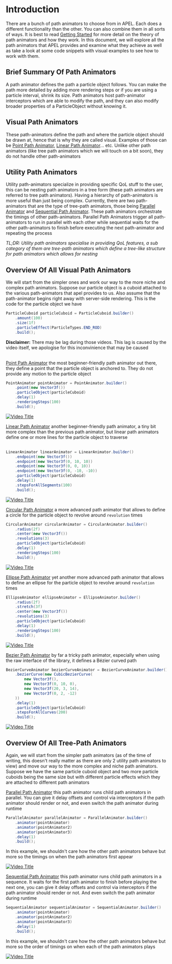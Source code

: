 # Introduction
There are a bunch of path animators to choose from in APEL. Each does a different functionality than the other. 
You can also combine them in all sorts of ways. It is best to read [Getting Started](Getting%20Started.md) for more
detail on the theory of path animators and how they work. In this document, we will explore all the path animators that
APEL provides and examine what they achieve as well as take a look at some code snippets with visual examples to see how
to work with them.

## Brief Summary Of Path Animators
A path animator defines the path a particle object follows. You can make the path more detailed by adding more rendering
steps or if you are using a particle interval, shrink its size. Path animators host path-animator interceptors which are
able to modify the path, and they can also modify broader properties of a ParticleObject without knowing it.

## Visual Path Animators
These path-animators define the path and where the particle object should be drawn at, hence that is why they are called
visual. Examples of those can be [Point Path Animator](../src/main/java/net/mcbrincie/apel/lib/animators/PointAnimator.java),
[Linear Path Animator](../src/main/java/net/mcbrincie/apel/lib/animators/LinearAnimator.java)... etc. Unlike other
path animators (like tree path animators which we will touch on a bit soon), they do not handle other path-animators

## Utility Path Animators
Utility path-animators specialize in providing specific QoL stuff to the user, this can be nesting path animators in a
tree form (these path animators are referred to tree path animators). Having a hierarchy of path-animators is more useful 
than just being complex. Currently, there are two path-animators that are the type of tree-path animators, those being 
[Parallel Animator](../src/main/java/net/mcbrincie/apel/lib/animators/ParallelAnimator.java) and [Sequential Path Animator](../src/main/java/net/mcbrincie/apel/lib/animators/SequentialAnimator.java). These path animators orchestrate the timings of other path-animators. 
Parallel Path Animators trigger all path-animators to run in parallel with each other while sequential waits for the other
path-animators to finish before executing the next path-animator and repeating the process

_TL;DR: Utility path animators specialise in providing QoL features, a sub category of them are tree-path animators
which define a tree-like structure for path animators which allows for nesting_

## Overview Of All Visual Path Animators
We will start from the simpler ones and work our way to the more niche and complex path animators. Suppose our particle
object is a cuboid attached to the various path-animators that apel provides to us. Also assume that the path-animator
begins right away with server-side rendering. This is the code for the particle object we have

```java
ParticleCuboid particleCuboid = ParticleCuboid.builder()
    .amount(100)
    .size(1f)
    .particleEffect(ParticleTypes.END_ROD)
    .build();
```
**Disclaimer:** There may be lag during those videos. This lag is caused by the video itself, we apologise for this inconvinience that may be caused
<br><br>

[Point Path Animator](../src/main/java/net/mcbrincie/apel/lib/animators/PointAnimator.java) the most beginner-friendly
path animator out there, they define a point that the particle object is anchored to. They do not provide any motion to
the particle object
```java
PointAnimator pointAnimator = PointAnimator.builder()
    .point(new Vector3f())
    .particleObject(particleCuboid)
    .delay(1)
    .renderingSteps(100)
    .build();
```
[![Video Title](https://img.youtube.com/vi/WF3Dy24YNeQ/0.jpg)](https://www.youtube.com/watch?v=WF3Dy24YNeQ)


[Linear Path Animator](../src/main/java/net/mcbrincie/apel/lib/animators/LinearAnimator.java) another beginner-friendly 
path animator, a tiny bit more complex than the previous path animator, but linear path animators define one or more lines
for the particle object to traverse<br><br>
```java
LinearAnimator linearAnimator = LinearAnimator.builder()
    .endpoint(new Vector3f())
    .endpoint(new Vector3f(0, 10, 10))
    .endpoint(new Vector3f(0, 0, 10))
    .endpoint(new Vector3f(0, -10, -10))
    .particleObject(particleCuboid)
    .delay(1)
    .stepsForAllSegments(100)
    .build();
```
[![Video Title](https://img.youtube.com/vi/pI0jWMVeW3k/0.jpg)](https://www.youtube.com/watch?v=pI0jWMVeW3k)


[Circular Path Animator](../src/main/java/net/mcbrincie/apel/lib/animators/CircularAnimator.java) a more advanced path
animator that allows to define a circle for the particle object to revolve around ``revolution`` times
```java
CircularAnimator circularAnimator = CircularAnimator.builder()
    .radius(2f)
    .center(new Vector3f())
    .revolutions(3)
    .particleObject(particleCuboid)
    .delay(1)
    .renderingSteps(100)
    .build();
```
[![Video Title](https://img.youtube.com/vi/Cb-sOY14CvU/0.jpg)](https://www.youtube.com/watch?v=Cb-sOY14CvU)


[Ellipse Path Animator](../src/main/java/net/mcbrincie/apel/lib/animators/EllipseAnimator.java) yet another more advanced 
path animator that allows to define an ellipse for the particle object to revolve around ``revolution`` times
```java
EllipseAnimator ellipseAnimator = EllipseAnimator.builder()
    .radius(2f)
    .stretch(3f)
    .center(new Vector3f())
    .revolutions(3)
    .particleObject(particleCuboid)
    .delay(1)
    .renderingSteps(100)
    .build();
```
[![Video Title](https://img.youtube.com/vi/RgR8Nx47iqQ/0.jpg)](https://www.youtube.com/watch?v=RgR8Nx47iqQ)


[Bezier Path Animator](../src/main/java/net/mcbrincie/apel/lib/animators/BezierCurveAnimator.java) by far a tricky path
 animator, especially when using the raw interface of the library, it defines a Bézier curved path
```java
BezierCurveAnimator bezierCurveAnimator = BezierCurveAnimator.builder()
    .bezierCurve(new CubicBezierCurve(
        new Vector3f(),
        new Vector3f(0, 10, 0),
        new Vector3f(20, 3, 14),
        new Vector3f(0, 2, -12)
    ))
    .delay(1)
    .particleObject(particleCuboid)
    .stepsForAllCurves(200)
    .build();
```
[![Video Title](https://img.youtube.com/vi/ZRQDuM9RuKg/0.jpg)](https://www.youtube.com/watch?v=ZRQDuM9RuKg)

## Overview Of All Tree-Path Animators
Again, we will start from the simpler path animators (as of the time of writing, this doesn't really matter as there
are only 2 utility path animators to view) and move our way to the more complex and niche path animators. Suppose we have 
the same particle cuboid object and two more particle cuboids being the same size but with different particle effects which 
they are attached to different path animators

[Parallel Path Animator](../src/main/java/net/mcbrincie/apel/lib/animators/ParallelAnimator.java) this path animator
runs child path animators in parallel. You can give it delay offsets and control via interceptors if the path animator
should render or not, and even switch the path animator during runtime
```java
ParallelAnimator parallelAnimator = ParallelAnimator.builder()
    .animator(pointAnimator)
    .animator(pointAnimator2)
    .animator(pointAnimator3)
    .delay(1)
    .build();
```
In this example, we shouldn't care how the other path animators behave but more so
the timings on when the path animators first appear

[![Video Title](https://img.youtube.com/vi/ZEpDaA-iEDI/0.jpg)](https://www.youtube.com/watch?v=ZEpDaA-iEDI)


[Sequential Path Animator](../src/main/java/net/mcbrincie/apel/lib/animators/SequentialAnimator.java) this path animator
runs child path animators in a sequence. It waits for the first path animator to finish before playing the next one, you 
can give it delay offsets and control via interceptors if the path animator should render or not. And even switch the path 
animator during runtime
```java
SequentialAnimator sequentialAnimator = SequentialAnimator.builder()
    .animator(pointAnimator)
    .animator(pointAnimator2)
    .animator(pointAnimator3)
    .delay(1)
    .build();
```
In this example, we shouldn't care how the other path animators behave but more so
the order of timings on when each of the path animators plays

[![Video Title](https://img.youtube.com/vi/DXIaQGQYl7E/0.jpg)](https://www.youtube.com/watch?v=DXIaQGQYl7E)
